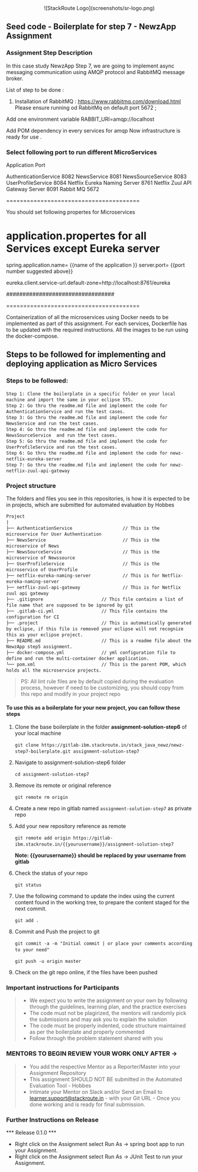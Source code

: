 <div align="center">
 ![StackRoute Logo](screenshots/sr-logo.png)
</div>

## Seed code - Boilerplate for step 7 - NewzApp Assignment

### Assignment Step Description

In this case study NewzApp Step 7, we are going to implement async  messaging communication  using AMQP protocol  and RabbitMQ message broker.  

List of step to be done :
1.  Installation of RabbitMQ :
https://www.rabbitmq.com/download.html
Please ensure running od RabbitMq on default port 5672 ;

Add one environment variable RABBIT_URI=amqp://localhost

Add POM dependency in every services for amqp
Now infrastructure is ready for use .

### Select following port to run different MicroServices

Application					Port
	
AuthenticationService			8082 
NewsService					8081
NewsSourceService			     8083
UserProfileService				8084
Netflix Eureka Naming Server		8761
Netflix Zuul API Gateway Server	8091
Rabbit MQ                          5672
     
=======================================

You should set following propertes for Microservices


application.propertes for all Services except Eureka server 
========================
  spring.application.name= {{name of the application }} 
  server.port=  {{port number suggested above}}
  
  eureka.client.service-url.default-zone=http://localhost:8761/eureka
  
  
#################################

=======================================

Containerization of all the microservices using Docker needs to be implemented as part of this assignment. For each services, Dockerfile has to be updated with the required instructions.
All the images to be run using the docker-compose.

## Steps to be followed for implementing  and deploying application as Micro Services 
 

### Steps to be followed:

    Step 1: Clone the boilerplate in a specific folder on your local machine and import the same in your eclipse STS.
    Step 2: Go thru the readme.md file and implement the code for AuthenticationService and run the test cases.
    Step 3: Go thru the readme.md file and implement the code for NewsService and run the test cases.
    Step 4: Go thru the readme.md file and implement the code for NewsSourceService  and run the test cases.
    Step 5: Go thru the readme.md file and implement the code for UserProfileService and run the test cases.
    Step 6: Go thru the readme.md file and implement the code for newz-netflix-eureka-server
    Step 7: Go thru the readme.md file and implement the code for newz-netflix-zuul-api-gateway


### Project structure

The folders and files you see in this repositories, is how it is expected to be in projects, which are submitted for automated evaluation by Hobbes

    Project
	|
	├── AuthenticationService                   // This is the microservice for User Authentication
	├── NewsService                             // This is the microservice of News   
	├── NewsSourceService                       // This is the microservice of Newssource   
	├── UserProfileService                      // This is the microservice of UserProfile   
	├── netflix-eureka-naming-server            // This is for Netflix-eureka-naming-server   
	├── netflix-zuul-api-gateway                // This is for Netflix zuul api gateway
	├── .gitignore			            // This file contains a list of file name that are supposed to be ignored by git 
	├── .gitlab-ci.yml			        // This file contains the configuration for CI 
	├── .project			            // This is automatically generated by eclipse, if this file is removed your eclipse will not recognize this as your eclipse project. 
    ├── README.md			            // This is a readme file about the NewzApp step5 assignment. 
    ├── docker-compose.yml	            // yml configuration file to define and run the multi-container docker application.
	└── pom.xml 			            // This is the parent POM, which holds all the microservice projects.

> PS: All lint rule files are by default copied during the evaluation process, however if need to be customizing, you should copy from this repo and modify in your project repo


#### To use this as a boilerplate for your new project, you can follow these steps

1. Clone the base boilerplate in the folder **assignment-solution-step6** of your local machine
     
    `git clone https://gitlab-ibm.stackroute.in/stack_java_newz/newz-step7-boilerplate.git assignment-solution-step7`

2. Navigate to assignment-solution-step6 folder

    `cd assignment-solution-step7`

3. Remove its remote or original reference

     `git remote rm origin`

4. Create a new repo in gitlab named `assignment-solution-step7` as private repo

5. Add your new repository reference as remote

     `git remote add origin https://gitlab-ibm.stackroute.in/{{yourusername}}/assignment-solution-step7`

     **Note: {{yourusername}} should be replaced by your username from gitlab**

5. Check the status of your repo 
     
     `git status`

6. Use the following command to update the index using the current content found in the working tree, to prepare the content staged for the next commit.

     `git add .`
 
7. Commit and Push the project to git

     `git commit -a -m "Initial commit | or place your comments according to your need"`

     `git push -u origin master`

8. Check on the git repo online, if the files have been pushed

### Important instructions for Participants
> - We expect you to write the assignment on your own by following through the guidelines, learning plan, and the practice exercises
> - The code must not be plagirized, the mentors will randomly pick the submissions and may ask you to explain the solution
> - The code must be properly indented, code structure maintained as per the boilerplate and properly commented
> - Follow through the problem statement shared with you

### MENTORS TO BEGIN REVIEW YOUR WORK ONLY AFTER ->
> - You add the respective Mentor as a Reporter/Master into your Assignment Repository
> - This assignment SHOULD NOT BE submitted in the Automated Evaluation Tool - Hobbes
> - Intimate your Mentor on Slack and/or Send an Email to learner.support@stackroute.in - with your Git URL - Once you done working and is ready for final submission.


### Further Instructions on Release

*** Release 0.1.0 ***

- Right click on the Assignment select Run As -> spring boot app to run your Assignment.
- Right click on the Assignment select Run As -> JUnit Test to run your Assignment.
